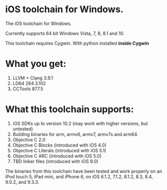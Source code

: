 iOS toolchain for Windows.
==

The iOS toolchain for Windows.

Currently supports 64 bit Windows Vista, 7, 8, 8.1 and 10.

This toolchain requires Cygwin. With python installed **inside Cygwin**

What you get:
==
1. LLVM + Clang 3.9.1
2. LD64 264.3.102
3. CCTools 877.5


What this toolchain supports:
==
1. iOS SDKs up to version 10.2 (may work with higher versions, but untested)
2. Building binaries for arm, armv6, armv7, armv7s and arm64.
3. Objective C 2.0
4. Objective C Blocks (introduced with iOS 4.0)
5. Objective C Literals (introduced with iOS 5.1)
6. Objective C ARC (introduced with iOS 5.0)
7. TBD linker files (introduced with iOS 9.0)

The binaries from this toolchain have been tested and work properly on an iPod touch 5, iPad mini, and iPhone 6, on iOS 6.1.2, 7.1.2, 8.1.2, 8.3, 8.4, 9.0.2, and 9.3.3.
